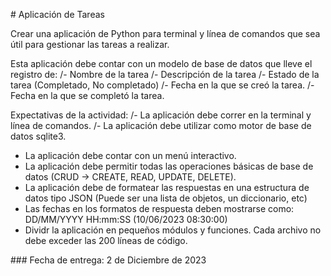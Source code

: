 # Aplicación de Tareas

Crear una aplicación de Python para terminal y línea de comandos que sea útil para gestionar las tareas a realizar.

Esta aplicación debe contar con un modelo de base de datos que lleve el registro de:
/- Nombre de la tarea 
/- Descripción de la tarea
/- Estado de la tarea (Completado, No completado)
/- Fecha en la que se creó la tarea.
/- Fecha en la que se completó la tarea.

Expectativas de la actividad:
/- La aplicación debe correr en la terminal y línea de comandos.
/- La aplicación debe utilizar como motor de base de datos sqlite3.
- La aplicación debe contar con un menú interactivo.
- La aplicación debe permitir todas las operaciones básicas de base de datos (CRUD -> CREATE, READ, UPDATE, DELETE).
- La aplicación debe de formatear las respuestas en una estructura de datos tipo JSON (Puede ser una lista de objetos, un diccionario, etc)
- Las fechas en los formatos de respuesta deben mostrarse como: DD/MM/YYYY HH:mm:SS (10/06/2023 08:30:00)
- Dividr la aplicación en pequeños módulos y funciones. Cada archivo no debe exceder las 200 líneas de código.

### Fecha de entrega: 2 de Diciembre de 2023